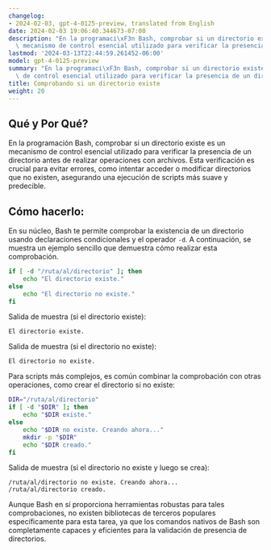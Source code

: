 ```yaml
---
changelog:
- 2024-02-03, gpt-4-0125-preview, translated from English
date: 2024-02-03 19:06:40.344673-07:00
description: "En la programaci\xF3n Bash, comprobar si un directorio existe es un\
  \ mecanismo de control esencial utilizado para verificar la presencia de un directorio\u2026"
lastmod: '2024-03-13T22:44:59.261452-06:00'
model: gpt-4-0125-preview
summary: "En la programaci\xF3n Bash, comprobar si un directorio existe es un mecanismo\
  \ de control esencial utilizado para verificar la presencia de un directorio\u2026"
title: Comprobando si un directorio existe
weight: 20
---
```


## Qué y Por Qué?

En la programación Bash, comprobar si un directorio existe es un mecanismo de control esencial utilizado para verificar la presencia de un directorio antes de realizar operaciones con archivos. Esta verificación es crucial para evitar errores, como intentar acceder o modificar directorios que no existen, asegurando una ejecución de scripts más suave y predecible.

## Cómo hacerlo:

En su núcleo, Bash te permite comprobar la existencia de un directorio usando declaraciones condicionales y el operador `-d`. A continuación, se muestra un ejemplo sencillo que demuestra cómo realizar esta comprobación.

```bash
if [ -d "/ruta/al/directorio" ]; then
    echo "El directorio existe."
else
    echo "El directorio no existe."
fi
```

Salida de muestra (si el directorio existe):
```
El directorio existe.
```

Salida de muestra (si el directorio no existe):
```
El directorio no existe.
```

Para scripts más complejos, es común combinar la comprobación con otras operaciones, como crear el directorio si no existe:

```bash
DIR="/ruta/al/directorio"
if [ -d "$DIR" ]; then
    echo "$DIR existe."
else
    echo "$DIR no existe. Creando ahora..."
    mkdir -p "$DIR"
    echo "$DIR creado."
fi
```

Salida de muestra (si el directorio no existe y luego se crea):
```
/ruta/al/directorio no existe. Creando ahora...
/ruta/al/directorio creado.
```

Aunque Bash en sí proporciona herramientas robustas para tales comprobaciones, no existen bibliotecas de terceros populares específicamente para esta tarea, ya que los comandos nativos de Bash son completamente capaces y eficientes para la validación de presencia de directorios.
